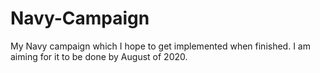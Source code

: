 # Navy-Campaign
My Navy campaign which I hope to get implemented when finished. I am aiming for it to be done by August of 2020.
